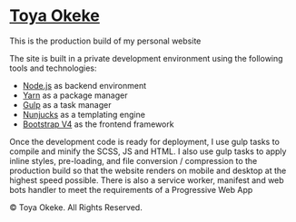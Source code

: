 # [Toya Okeke](https://toyaokeke.github.io)

This is the production build of my personal website

The site is built in a private development environment using the following tools and technologies:

- [Node.js](https://nodejs.org/en/) as backend environment
- [Yarn](https://yarnpkg.com/) as a package manager
- [Gulp](https://gulpjs.com/) as a task manager
- [Nunjucks](https://mozilla.github.io/nunjucks/) as a templating engine
- [Bootstrap V4](https://getbootstrap.com/) as the frontend framework

Once the development code is ready for deployment, I use gulp tasks to compile and minify the SCSS, JS and HTML. I also use gulp tasks to apply inline styles, pre-loading, and file conversion / compression to the production build so that the website renders on mobile and desktop at the highest speed possible. There is also a service worker, manifest and web bots handler to meet the requirements of a Progressive Web App

&copy; Toya Okeke. All Rights Reserved.
